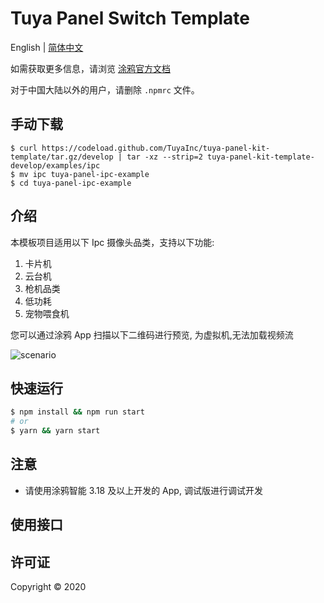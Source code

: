 # Tuya Panel Switch Template

English | [简体中文](./README-zh_CN.md)

如需获取更多信息，请浏览 [涂鸦官方文档](https://docs.tuya.com)

对于中国大陆以外的用户，请删除 `.npmrc` 文件。

## 手动下载

```
$ curl https://codeload.github.com/TuyaInc/tuya-panel-kit-template/tar.gz/develop | tar -xz --strip=2 tuya-panel-kit-template-develop/examples/ipc
$ mv ipc tuya-panel-ipc-example
$ cd tuya-panel-ipc-example
```

## 介绍

本模板项目适用以下 Ipc 摄像头品类，支持以下功能:

1. 卡片机
2. 云台机
3. 枪机品类
4. 低功耗
5. 宠物喂食机

您可以通过涂鸦 App 扫描以下二维码进行预览, 为虚拟机,无法加载视频流

![scenario](https://images.tuyacn.com/fe-static/docs/img/c207c4f3-3dce-493a-b240-a5ef6222f2d7.png)

## 快速运行

```bash
$ npm install && npm run start
# or
$ yarn && yarn start
```

## 注意

- 请使用涂鸦智能 3.18 及以上开发的 App, 调试版进行调试开发

## 使用接口

## 许可证

Copyright © 2020
